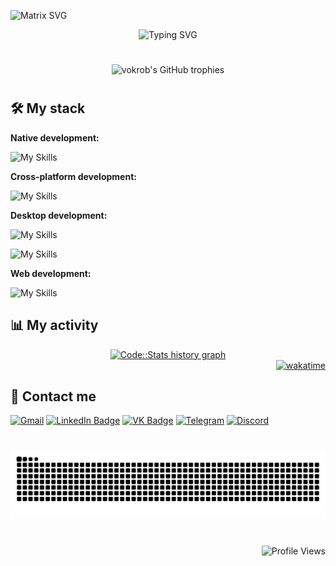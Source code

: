 ![Matrix SVG](https://raw.githubusercontent.com/rodrigograca31/rodrigograca31/master/matrix.svg)

<div align="center">
  <img src="https://readme-typing-svg.herokuapp.com/?font=Fira+Code&color=00FF00&background=FFFFFF00&lines=Welcome+to+my+profile!;My+name+is+Danil+Borkov;I'm+an+Android+Developer&center=true"; alt="Typing SVG" />
</div>

#

<p align="center">
  <img src="https://github-profile-trophy.vercel.app/?username=vokrob&theme=matrix&no-frame=true&no-bg=true" alt="vokrob's GitHub trophies"/>
</p>

#

## 🛠️ My stack

**Native development:**

![My Skills](https://go-skill-icons.vercel.app/api/icons?i=androidstudio,kotlin,gradle,jetpackcompose,sqlite,firebase)

**Cross-platform development:**

![My Skills](https://go-skill-icons.vercel.app/api/icons?i=vscode,typescript,reactnative,expo,django,djangorestframework,sqlite)

**Desktop development:**

![My Skills](https://go-skill-icons.vercel.app/api/icons?i=vscode,python,pygame)

![My Skills](https://go-skill-icons.vercel.app/api/icons?i=visualstudio,cs,dotnet)

**Web development:**

![My Skills](https://go-skill-icons.vercel.app/api/icons?i=vscode,html,css,twig,php,yii,composer,mysql,apache)

## 📊 **My activity**

<div align="center">
  <a href="https://codestats.net/users/vokrob" target="_blank">
    <img src="https://codestats-readme.wegfan.cn/history-graph/vokrob?history_days=30&max_languages=12" alt="Code::Stats history graph" />
  </a>
</div>

<div align="right">
  <a href="https://wakatime.com/@c2eea5ba-3079-4fa5-8d83-15f10e89cc66">
    <img src="https://wakatime.com/badge/user/c2eea5ba-3079-4fa5-8d83-15f10e89cc66.svg" alt="wakatime" />
  </a>
</div>

## 🤝 **Contact me**

<div>
  <a href="mailto:vokrob.dev@gmail.com"><img src="https://cdn-icons-png.flaticon.com/512/5968/5968534.png" width="40" height="40" alt="Gmail"></a>
  <a href="https://www.linkedin.com/in/vokrob" target="_blank"><img src="https://cdn-icons-png.flaticon.com/512/174/174857.png" width="40" height="40" alt="LinkedIn Badge"></a>
  <a href="https://vk.com/vokrob" target="_blank"><img src="https://cdn-icons-png.flaticon.com/512/145/145813.png" width="40" height="40" alt="VK Badge"></a> 
  <a href="https://t.me/vokrob" target="_blank"><img src="https://cdn-icons-png.flaticon.com/512/2111/2111646.png" width="40" height="40" alt="Telegram"></a>
  <a href="https://discord.com/users/vokrob" target="_blank"><img src="https://cdn-icons-png.flaticon.com/512/5968/5968756.png" width="40" height="40" alt="Discord"></a> 
</div>

#

<img src="https://raw.githubusercontent.com/vokrob/vokrob/output/snake.svg" width = 1500 alt="Snake animation" />

#

<div align="right">
  <img src="https://komarev.com/ghpvc/?username=vokrob&color=blue" alt="Profile Views"/>
</div>

